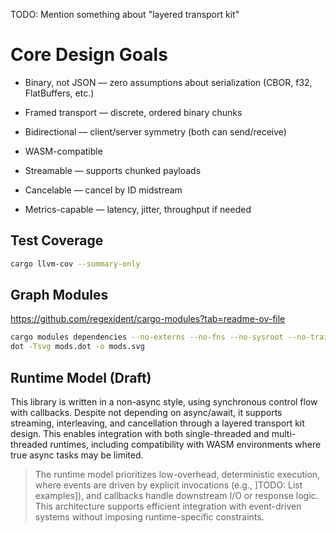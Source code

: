TODO: Mention something about "layered transport kit"

# Core Design Goals

- Binary, not JSON — zero assumptions about serialization (CBOR, f32, FlatBuffers, etc.)

- Framed transport — discrete, ordered binary chunks

- Bidirectional — client/server symmetry (both can send/receive)

- WASM-compatible

- Streamable — supports chunked payloads

- Cancelable — cancel by ID midstream

- Metrics-capable — latency, jitter, throughput if needed

## Test Coverage 

```sh
cargo llvm-cov --summary-only
```

## Graph Modules

https://github.com/regexident/cargo-modules?tab=readme-ov-file

```sh
cargo modules dependencies --no-externs --no-fns --no-sysroot --no-traits --no-types --no-uses > mods.dot
dot -Tsvg mods.dot -o mods.svg
```

## Runtime Model (Draft)

This library is written in a non-async style, using synchronous control flow with callbacks. Despite not depending on async/await, it supports streaming, interleaving, and cancellation through a layered transport kit design. This enables integration with both single-threaded and multi-threaded runtimes, including compatibility with WASM environments where true async tasks may be limited.

  > The runtime model prioritizes low-overhead, deterministic execution, where events are driven by explicit invocations (e.g., ]TODO: List examples]), and callbacks handle downstream I/O or response logic. This architecture supports efficient integration with event-driven systems without imposing runtime-specific constraints.
  